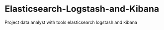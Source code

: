 # Elasticsearch-Logstash-and-Kibana
Project data analyst with tools elasticsearch logstash and kibana
